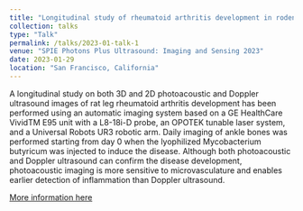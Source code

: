 ```yaml
---
title: "Longitudinal study of rheumatoid arthritis development in rodent model by photoacoustic and Doppler ultrasound"
collection: talks
type: "Talk"
permalink: /talks/2023-01-talk-1
venue: "SPIE Photons Plus Ultrasound: Imaging and Sensing 2023"
date: 2023-01-29
location: "San Francisco, California"
---
```


A longitudinal study on both 3D and 2D photoacoustic and Doppler ultrasound images of rat leg rheumatoid arthritis development has been performed using an automatic imaging system based on a GE HealthCare VividTM E95 unit with a L8-18i-D probe, an OPOTEK tunable laser system, and a Universal Robots UR3 robotic arm. Daily imaging of ankle bones was performed starting from day 0 when the lyophilized Mycobacterium butyricum was injected to induce the disease. Although both photoacoustic and Doppler ultrasound can confirm the disease development, photoacoustic imaging is more sensitive to microvasculature and enables earlier detection of inflammation than Doppler ultrasound.

[More information here](https://www.spiedigitallibrary.org/conference-proceedings-of-spie/PC12379/PC123791D/Longitudinal-study-of-rheumatoid-arthritis-development-in-rodent-model-by/10.1117/12.2650248.full?SSO=1)

